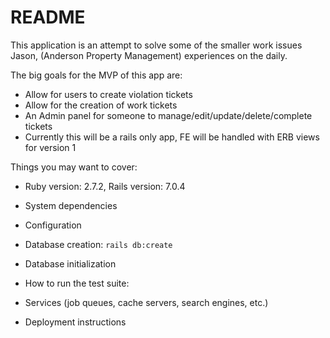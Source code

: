 # README

This application is an attempt to solve some of the smaller work issues Jason, (Anderson Property Management) experiences on the daily.

The big goals for the MVP of this app are:
* Allow for users to create violation tickets
* Allow for the creation of work tickets
* An Admin panel for someone to manage/edit/update/delete/complete tickets
* Currently this will be a rails only app, FE will be handled with ERB views for version 1

Things you may want to cover:

* Ruby version: 2.7.2, Rails version: 7.0.4
* System dependencies

* Configuration

* Database creation: `rails db:create`

* Database initialization

* How to run the test suite:

* Services (job queues, cache servers, search engines, etc.)

* Deployment instructions
